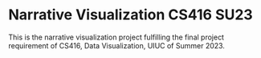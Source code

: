 # Narrative Visualization CS416 SU23
 This is the narrative visualization project fulfilling the final project requirement of CS416, Data Visualization, UIUC of Summer 2023.
